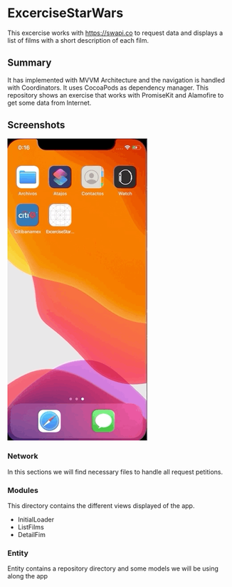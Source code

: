 
# ExcerciseStarWars

This excercise works with https://swapi.co to request data and displays a list of films with a short description of each film.

## Summary

It has implemented with MVVM Architecture and the navigation is handled with Coordinators.
It uses CocoaPods as dependency manager.
This repository shows an exercise that works with PromiseKit and Alamofire to get some data from Internet.

## Screenshots
![](Evidence/StarWarsFilms.gif)

### Network
In this sections we will find necessary files to handle all request petitions.

### Modules
This directory contains the different views displayed of the app.
* InitialLoader
* ListFilms
* DetailFim

### Entity
Entity contains a repository directory and some models we will be using along the app 

